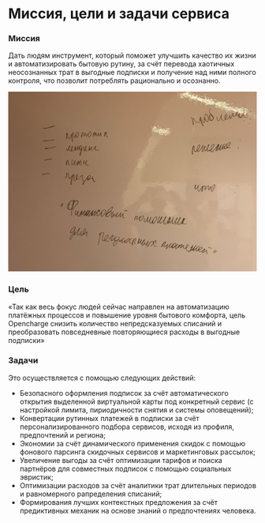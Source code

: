 # Миссия, цели и задачи сервиса

### Миссия

Дать людям инструмент, который поможет улучшить качество их жизни и автоматизировать бытовую рутину, за счёт перевода хаотичных неосознанных трат в выгодные подписки и получение над ними полного контроля, что позволит потреблять рационально и осознанно.

![](../.gitbook/assets/img_3401.jpg)

### Цель

«Так как весь фокус людей сейчас направлен на автоматизацию платёжных процессов и повышение уровня бытового комфорта, цель Opencharge снизить количество непредсказуемых списаний и преобразовать повседневные повторяющиеся расходы в выгодные подписки»

### Задачи

Это осуществляется c помощью следующих действий:

* Безопасного оформления подписок за счёт автоматического открытия выделенной виртуальной карты под конкретный сервис \(с настройкой лимита, пириодичности снятия и системы оповещений\);
* Конвертации рутинных платежей в подписки за счёт персонализированного подбора сервисов, исходя из профиля, предпочтений и региона;
* Экономии за счёт динамического применения скидок с помощью фонового парсинга скидочных сервисов и маркетинговых рассылок;
* Увеличение выгоды за счёт оптимизации тарифов и поиска партнёров для совместных подписок с помощью социальных эвристик;
* Оптимизации расходов за счёт аналитики трат длительных периодов и равномерного рапределения списаний;
* Формирования лучших контекстных предложения за счёт предиктивных механик на основе знаний о предпочтениях человека.

